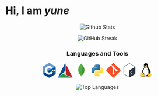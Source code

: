 # Hi, I am *yune*

<div class ="stats" align="center">

![Github Stats](https://github-readme-stats.vercel.app/api?username=Assyyn&hide=stars&count_private=true&show_icons=true&theme=catppuccin_mocha&border_radius=10)

![GitHub Streak](https://streak-stats.demolab.com?user=Assyyn&theme=catppuccin-macchiato&border_radius=10&fire=ED8796&sideLabels=CAD3F5&stroke=F5BDE6&background=45%2C24273A%2C181926&border=B7BDF8&ring=EE99A0)

<p>
  <h3>Languages and Tools</h3>  
    <a href="https://isocpp.org/" target="_blank" rel="noreferrer"><img width="40" height="40" src="https://raw.githubusercontent.com/devicons/devicon/master/icons/cplusplus/cplusplus-original.svg" alt="C++" /></a>
    <a href="https://cmake.org/" target="_blank" rel="noreferrer"><img width="40" height="40" src="https://raw.githubusercontent.com/devicons/devicon/master/icons/cmake/cmake-original.svg" alt="CMake" /></a>
    <a href="https://www.mongodb.com/" target="_blank" rel="noreferrer"><img width="40" height="40" src="https://raw.githubusercontent.com/devicons/devicon/master/icons/mongodb/mongodb-original.svg" alt="MongoDB" /></a>  
    <a href="https://www.python.org/" target="_blank" rel="noreferrer"><img width="40" height="40" src="https://raw.githubusercontent.com/devicons/devicon/master/icons/python/python-original.svg" alt="Python" /></a>  
    <a href="https://git-scm.com/" target="_blank" rel="noreferrer"><img width="40" height="40" src="https://raw.githubusercontent.com/devicons/devicon/master/icons/git/git-original.svg" alt="Git" /></a> 
    <a href="https://www.gnu.org/software/bash/" target="_blank" rel="noreferrer"><img width="40" height="40" src="https://raw.githubusercontent.com/devicons/devicon/master/icons/bash/bash-original.svg" alt="Bash" /></a>  
    <a href="https://www.linux.org/" target="_blank" rel="noreferrer"><img width="40" height="40" src="https://raw.githubusercontent.com/devicons/devicon/master/icons/linux/linux-original.svg" alt="Linux" /></a>    
</p>

![Top Languages](https://github-readme-stats.vercel.app/api/top-langs/?username=Assyyn&layout=compact&theme=catppuccin_mocha&show_icons=true&border_radius=10)

</div>
